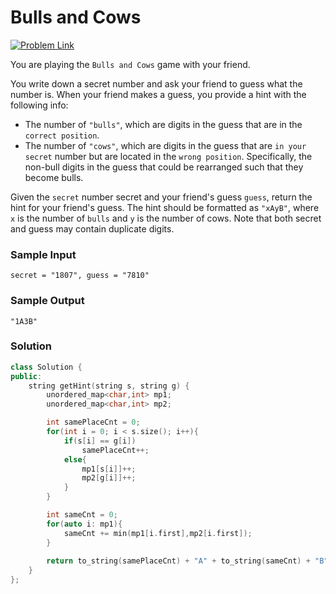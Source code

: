 # Bulls and Cows

[![Problem Link](https://img.shields.io/badge/-LeetCode-FFA116?style=for-the-badge&logo=LeetCode&logoColor=black)](https://leetcode.com/problems/bulls-and-cows/description/)

You are playing the `Bulls and Cows` game with your friend.

You write down a secret number and ask your friend to guess what the number is. 
When your friend makes a guess, you provide a hint with the following info:
- The number of `"bulls"`, which are digits in the guess that are in the `correct position`.
- The number of `"cows"`, which are digits in the guess that are `in your secret` number but are located in the `wrong position`.
Specifically, the non-bull digits in the guess that could be rearranged such that they become bulls.

Given the `secret` number secret and your friend's guess `guess`, return the hint for your friend's guess.
The hint should be formatted as `"xAyB"`, where `x` is the number of `bulls` and `y` is the number of cows. 
Note that both secret and guess may contain duplicate digits.

### Sample Input
```
secret = "1807", guess = "7810"
```

### Sample Output
```
"1A3B"
```

### Solution
```cpp
class Solution {
public:
    string getHint(string s, string g) {
        unordered_map<char,int> mp1;
        unordered_map<char,int> mp2;

        int samePlaceCnt = 0;
        for(int i = 0; i < s.size(); i++){
            if(s[i] == g[i])
                samePlaceCnt++;
            else{
                mp1[s[i]]++;
                mp2[g[i]]++;
            }
        }

        int sameCnt = 0;
        for(auto i: mp1){
            sameCnt += min(mp1[i.first],mp2[i.first]);
        }
        
        return to_string(samePlaceCnt) + "A" + to_string(sameCnt) + "B";
    }
};
```

